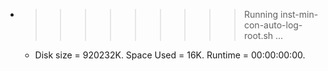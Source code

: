 * >>>>>>>>> Running inst-min-con-auto-log-root.sh ...
  * Disk size = 920232K. Space Used = 16K. Runtime = 00:00:00:00.
